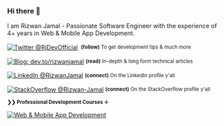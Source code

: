 ### Hi there 👋

I am Rizwan Jamal - Passionate Software Engineer with the experience of 4+ years in Web & Mobile App Development.

<div align="left">
    <p><a href="https://twitter.com/RjDevOfficial"><img alt="Twitter @RjDevOfficial" align="center" src="https://img.shields.io/badge/-@RjDevOfficial-gray.svg?colorA=6A788D&colorB=1da1f2&style=for-the-badge" /></a>&nbsp;<small> <strong>(follow)</strong> To get development tips & much more</small></p>
<!--     <p><a href="https://www.youtube.com/AhmadAwais"><img alt="YouTube AhmadAwais" align="center" src="https://img.shields.io/badge/YOUTUBE-gray.svg?colorA=6A788D&colorB=6A788D&style=for-the-badge" /></a>&nbsp;<small><strong>(subscribe)</strong> Tech talks & #OneDevMinute videos</small></p> -->
    <p><a href="https://dev.to/rizwanjamal"><img alt="Blog: dev.to/rizwanjamal" align="center" src="https://img.shields.io/badge/-MY%20BLOG-gray.svg?colorA=6A788D&colorB=6A788D&style=for-the-badge" /></a>&nbsp;<small><strong>(read)</strong> In-depth & long form technical articles</small></p>
    <p><a href="https://www.linkedin.com/in/rizwanjamal/"><img alt="LinkedIn @RizwanJamal" align="center" src="https://img.shields.io/badge/LINKEDIN-gray.svg?colorA=6A788D&colorB=6A788D&style=for-the-badge" /></a>&nbsp;<small><strong>(connect)</strong> On the LinkedIn profile y'all</small></p>
    <p><a href="https://stackoverflow.com/users/6270114/rizwan-jamal"><img alt="StackOverflow @Rizwan-Jamal" align="center" src="https://img.shields.io/badge/STACKOVERFLOW-gray.svg?colorA=6A788D&colorB=6A788D&style=for-the-badge" /></a>&nbsp;<small><strong>(connect)</strong> On the StackOverflow profile y'all</small></p>
</div>


<small><strong>❯❯ Professional Development Courses ↓</strong></small>

[![Web & Mobile App Development](https://img.shields.io/badge/LEARN-Web%20&%20Mobile%20App%20Development%20%E2%86%92-gray.svg?colorA=61c265&colorB=4CAF50&style=for-the-badge)][n] 

[n]: https://www.facebook.com/Rizwan.hasanfatah
